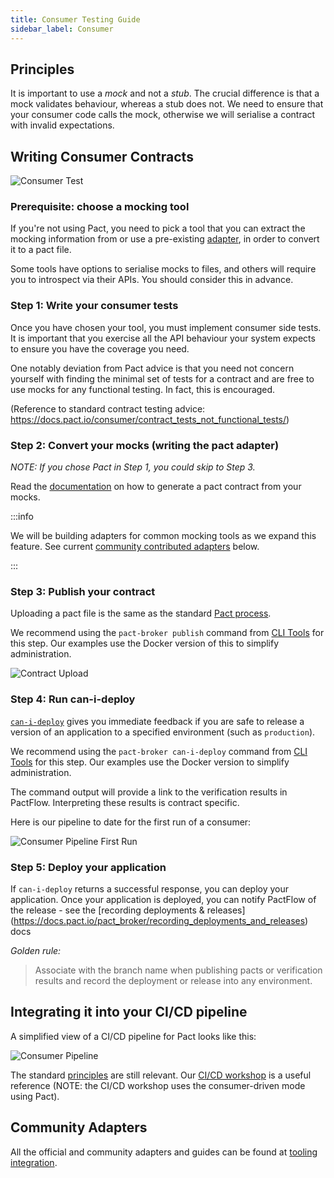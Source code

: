 ```yaml
---
title: Consumer Testing Guide
sidebar_label: Consumer
---
```


## Principles

It is important to use a _mock_ and not a _stub_. The crucial difference is that a mock validates behaviour, whereas a stub does not. We need to ensure that your consumer code calls the mock, otherwise we will serialise a contract with invalid expectations.

## Writing Consumer Contracts

![Consumer Test](/workshops/bi-directional/1-bi-directional-consumer-testing-scope.png "Consumer Test")

### Prerequisite: choose a mocking tool

If you're not using Pact, you need to pick a tool that you can extract the mocking information from or use a pre-existing [adapter](#community-adapters), in order to convert it to a pact file.

Some tools have options to serialise mocks to files, and others will require you to introspect via their APIs. You should consider this in advance.

### Step 1: Write your consumer tests

Once you have chosen your tool, you must implement consumer side tests. It is important that you exercise all the API behaviour your system expects to ensure you have the coverage you need.

One notably deviation from Pact advice is that you need not concern yourself with finding the minimal set of tests for a contract and are free to use mocks for any functional testing. In fact, this is encouraged.

(Reference to standard contract testing advice: <https://docs.pact.io/consumer/contract_tests_not_functional_tests/>)

### Step 2: Convert your mocks (writing the pact adapter)

_NOTE: If you chose Pact in Step 1, you could skip to Step 3._

Read the [documentation](./contracts/pact) on how to generate a pact contract from your mocks.

:::info

We will be building adapters for common mocking tools as we expand this feature. See current [community contributed adapters](#community-adapters) below.

:::

### Step 3: Publish your contract

Uploading a pact file is the same as the standard [Pact process](https://docs.pact.io/pact_broker/publishing_and_retrieving_pacts/).

We recommend using the `pact-broker publish` command from [CLI Tools](https://docs.pact.io/implementation_guides/cli/#distributions) for this step. Our examples use the Docker version of this to simplify administration.

![Contract Upload](/workshops/bi-directional/1-bi-directional-how_it_works_overview.png "Contract Upload")

### Step 4: Run can-i-deploy

[`can-i-deploy`](https://docs.pact.io/pact_broker/can_i_deploy/) gives you immediate feedback if you are safe to release a version of an application to a specified environment (such as `production`).

We recommend using the `pact-broker can-i-deploy` command from [CLI Tools](https://docs.pact.io/implementation_guides/cli/#distributions) for this step. Our examples use the Docker version to simplify administration.

The command output will provide a link to the verification results in PactFlow. Interpreting these results is contract specific.

Here is our pipeline to date for the first run of a consumer:

![Consumer Pipeline First Run](/workshops/bi-directional/2-bi-directional-consumer-pipeline-first-run.png "Consumer Pipeline First Run")

### Step 5: Deploy your application

If `can-i-deploy` returns a successful response, you can deploy your application. Once your application is deployed, you can notify PactFlow of the release - see the [recording deployments & releases] (<https://docs.pact.io/pact_broker/recording_deployments_and_releases>) docs

_Golden rule:_

> Associate with the branch name when publishing pacts or verification results and record the deployment or release into any environment.

## Integrating it into your CI/CD pipeline

A simplified view of a CI/CD pipeline for Pact looks like this:

![Consumer Pipeline](/workshops/bi-directional/3-bi-directional-consumer-pipeline-deployed.png "Consumer Pipeline")

The standard [principles](https://docs.pact.io/pact_nirvana) are still relevant. Our [CI/CD workshop](/docs/workshops/ci-cd) is a useful reference (NOTE: the CI/CD workshop uses the consumer-driven mode using Pact).

## Community Adapters

All the official and community adapters and guides can be found at [tooling integration](/docs/bi-directional-contract-testing/tools).
